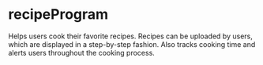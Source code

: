 # recipeProgram
Helps users cook their favorite recipes. Recipes can be uploaded by users, which are displayed in a step-by-step fashion. Also tracks cooking time and alerts users throughout the cooking process.
